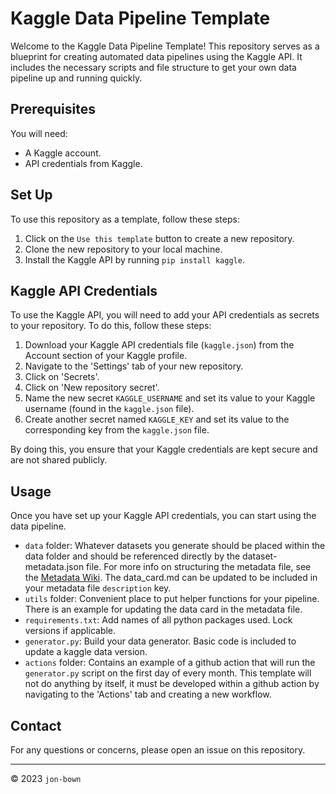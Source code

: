 # Kaggle Data Pipeline Template

Welcome to the Kaggle Data Pipeline Template! This repository serves as a blueprint for creating automated data pipelines using the Kaggle API. It includes the necessary scripts and file structure to get your own data pipeline up and running quickly.

## Prerequisites

You will need:

- A Kaggle account.
- API credentials from Kaggle.

## Set Up

To use this repository as a template, follow these steps:

1. Click on the `Use this template` button to create a new repository.
2. Clone the new repository to your local machine.
3. Install the Kaggle API by running `pip install kaggle`.

## Kaggle API Credentials

To use the Kaggle API, you will need to add your API credentials as secrets to your repository. To do this, follow these steps:

1. Download your Kaggle API credentials file (`kaggle.json`) from the Account section of your Kaggle profile.
2. Navigate to the 'Settings' tab of your new repository.
3. Click on 'Secrets'.
4. Click on 'New repository secret'.
5. Name the new secret `KAGGLE_USERNAME` and set its value to your Kaggle username (found in the `kaggle.json` file).
6. Create another secret named `KAGGLE_KEY` and set its value to the corresponding key from the `kaggle.json` file.

By doing this, you ensure that your Kaggle credentials are kept secure and are not shared publicly.

## Usage

Once you have set up your Kaggle API credentials, you can start using the data pipeline. 

- `data` folder: Whatever datasets you generate should be placed within the data folder and should be referenced directly by the dataset-metadata.json file. For more info on structuring the metadata file, see the [Metadata Wiki](https://github.com/Kaggle/kaggle-api/wiki/Dataset-Metadata). The data_card.md can be updated to be included in your metadata file `description` key.
- `utils` folder: Convenient place to put helper functions for your pipeline. There is an example for updating the data card in the metadata file. 
- `requirements.txt`: Add names of all python packages used. Lock versions if applicable.
- `generator.py`: Build your data generator. Basic code is included to update a kaggle data version.
- `actions` folder: Contains an example of a github action that will run the `generator.py` script on the first day of every month. This template will not do anything by itself, it must be developed within a github action by navigating to the 'Actions' tab and creating a new workflow.

## Contact

For any questions or concerns, please open an issue on this repository.

---
© 2023 `jon-bown`
